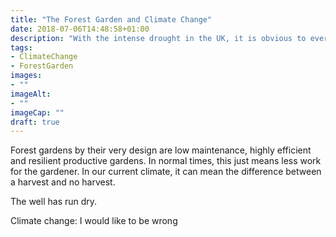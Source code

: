 ```yaml
---
title: "The Forest Garden and Climate Change"
date: 2018-07-06T14:48:58+01:00
description: "With the intense drought in the UK, it is obvious to everyone that climate change is happening; forest gardens can ease the consequences and address the causes"
tags: 
- ClimateChange
- ForestGarden
images: 
- ""
imageAlt: 
- ""
imageCap: ""
draft: true
---
```


Forest gardens by their very design are low maintenance, highly efficient and resilient productive gardens. In normal times, this just means less work for the gardener. In our current climate, it can mean the difference between a harvest and no harvest.

The well has run dry.

Climate change: I would like to be wrong

